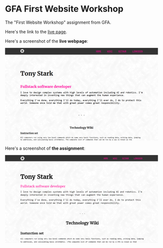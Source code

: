 # GFA First Website Workshop

The "First Website Workshop" assignment from GFA.

Here's the link to the [live page](https://arthurpog.github.io/My-First-GFA-Website).

Here's a screenshot of the **live webpage**:

<img src="screenshot.png"/>


Here's a screenshot of **the assignment**:

<img src="designscreenshot.png"/>
